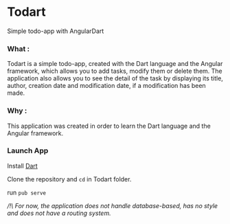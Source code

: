 # Todart
Simple todo-app with AngularDart

### What :

Todart is a simple todo-app, created with the Dart language and the Angular framework, which allows you to add tasks, modify them or delete them.
The application also allows you to see the detail of the task by displaying its title, author, creation date and modification date, if a modification has been made.

### Why :
This application was created in order to learn the Dart language and the Angular framework.

### Launch App


Install [Dart](https://www.dartlang.org/install)

Clone the repository and `cd` in Todart folder.

run `pub serve`

*/!\ For now, the application does not handle database-based, has no style and does not have a routing system.*

